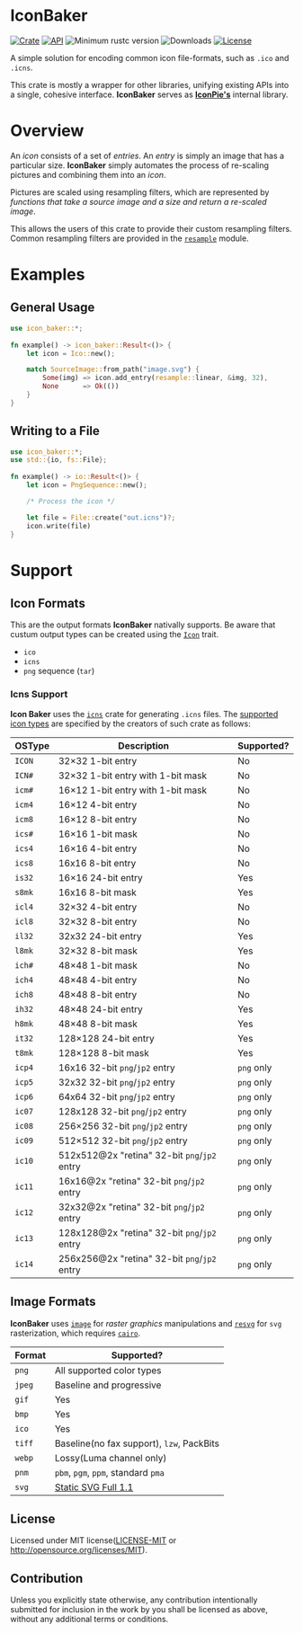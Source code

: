 # IconBaker

[![Crate](https://img.shields.io/crates/v/icon_baker.svg)](https://crates.io/crates/icon_baker)
[![API](https://docs.rs/icon_baker/badge.svg)](https://docs.rs/icon_baker)
![Minimum rustc version](https://img.shields.io/badge/rustc-1.37+-lightgray.svg)
![Downloads](https://img.shields.io/crates/d/icon_baker)
[![License](https://img.shields.io/github/license/GarkGarcia/icon_baker)](https://github.com/GarkGarcia/icon_baker/blob/master/LICENSE)

A simple solution for encoding common icon file-formats, such as `.ico` and `.icns`. 

This crate is mostly a wrapper for other libraries, unifying existing APIs into a single, cohesive 
interface. **IconBaker** serves as **[IconPie's](https://github.com/GarkGarcia/icon-pie)** internal 
library.

# Overview

An _icon_ consists of a set of _entries_. An _entry_ is simply an image that has a particular size.
**IconBaker** simply automates the process of re-scaling pictures and combining them into an _icon_.

Pictures are scaled using resampling filters, which are represented by _functions that take a source_ 
_image and a size and return a re-scaled image_.

This allows the users of this crate to provide their custom resampling filters. Common resampling 
filters are provided in the 
[`resample`](https://docs.rs/icon_baker/2.2.0/icon_baker/resample/index.html) module.

# Examples

## General Usage

```rust
use icon_baker::*;
 
fn example() -> icon_baker::Result<()> {
    let icon = Ico::new();

    match SourceImage::from_path("image.svg") {
        Some(img) => icon.add_entry(resample::linear, &img, 32),
        None      => Ok(())
    }
}
```

## Writing to a File

```rust
use icon_baker::*;
use std::{io, fs::File};
 
fn example() -> io::Result<()> {
    let icon = PngSequence::new();

    /* Process the icon */

    let file = File::create("out.icns")?;
    icon.write(file)
}
```

# Support

## Icon Formats

This are the output formats **IconBaker** nativally supports. Be aware that custum output types can 
be created using the [`Icon`](https://docs.rs/icon_baker/2.2.0/icon_baker/trait.Icon.html) trait.

* `ico`
* `icns`
* `png` sequence (`tar`)

### Icns Support

**Icon Baker** uses the [`icns`](https://crates.io/crates/icns) crate for generating `.icns` files. The 
[supported icon types](https://github.com/mdsteele/rust-icns/blob/master/README.md#supported-icon-types) 
are specified by the creators of such crate as follows:

| OSType | Description                                  | Supported?   |
|--------|----------------------------------------------|--------------|
| `ICON` | 32×32 1-bit entry                            | No           |
| `ICN#` | 32×32 1-bit entry with 1-bit mask            | No           |
| `icm#` | 16×12 1-bit entry with 1-bit mask            | No           |
| `icm4` | 16×12 4-bit entry                            | No           |
| `icm8` | 16×12 8-bit entry                            | No           |
| `ics#` | 16×16 1-bit mask                             | No           |
| `ics4` | 16×16 4-bit entry                            | No           |
| `ics8` | 16x16 8-bit entry                            | No           |
| `is32` | 16×16 24-bit entry                           | Yes          |
| `s8mk` | 16x16 8-bit mask                             | Yes          |
| `icl4` | 32×32 4-bit entry                            | No           |
| `icl8` | 32×32 8-bit entry                            | No           |
| `il32` | 32x32 24-bit entry                           | Yes          |
| `l8mk` | 32×32 8-bit mask                             | Yes          |
| `ich#` | 48×48 1-bit mask                             | No           |
| `ich4` | 48×48 4-bit entry                            | No           |
| `ich8` | 48×48 8-bit entry                            | No           |
| `ih32` | 48×48 24-bit entry                           | Yes          |
| `h8mk` | 48×48 8-bit mask                             | Yes          |
| `it32` | 128×128 24-bit entry                         | Yes          |
| `t8mk` | 128×128 8-bit mask                           | Yes          |
| `icp4` | 16x16 32-bit `png`/`jp2` entry               | `png` only   |
| `icp5` | 32x32 32-bit `png`/`jp2` entry               | `png` only   |
| `icp6` | 64x64 32-bit `png`/`jp2` entry               | `png` only   |
| `ic07` | 128x128 32-bit `png`/`jp2` entry             | `png` only   |
| `ic08` | 256×256 32-bit `png`/`jp2` entry             | `png` only   |
| `ic09` | 512×512 32-bit `png`/`jp2` entry             | `png` only   |
| `ic10` | 512x512@2x "retina" 32-bit `png`/`jp2` entry | `png` only   |
| `ic11` | 16x16@2x "retina" 32-bit `png`/`jp2` entry   | `png` only   |
| `ic12` | 32x32@2x "retina" 32-bit `png`/`jp2` entry   | `png` only   |
| `ic13` | 128x128@2x "retina" 32-bit `png`/`jp2` entry | `png` only   |
| `ic14` | 256x256@2x "retina" 32-bit `png`/`jp2` entry | `png` only   |

## Image Formats

**IconBaker** uses [`image`](https://crates.io/crates/image) for _raster graphics_ manipulations and 
[`resvg`](https://crates.io/crates/resvg/0.6.1) for `svg` rasterization, which requires 
[`cairo`](https://www.cairographics.org/).

| Format | Supported?                                                             | 
|--------|------------------------------------------------------------------------| 
| `png`  | All supported color types                                              | 
| `jpeg` | Baseline and progressive                                               | 
| `gif`  | Yes                                                                    | 
| `bmp`  | Yes                                                                    | 
| `ico`  | Yes                                                                    | 
| `tiff` | Baseline(no fax support), `lzw`, PackBits                              | 
| `webp` | Lossy(Luma channel only)                                               | 
| `pnm ` | `pbm`, `pgm`, `ppm`, standard `pma`                                    |
| `svg`  | [Static SVG Full 1.1](https://github.com/RazrFalcon/resvg#svg-support) |

## License

Licensed under MIT license([LICENSE-MIT](https://github.com/GarkGarcia/icon_baker/blob/master/LICENSE) 
or http://opensource.org/licenses/MIT).

## Contribution

Unless you explicitly state otherwise, any contribution intentionally submitted for inclusion in the 
work by you shall be licensed as above, without any additional terms or conditions.
